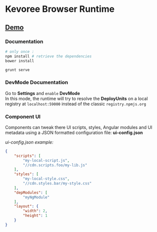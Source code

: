 # Kevoree Browser Runtime

## [Demo](http://runjs.kevoree.org)

### Documentation
```sh
# only once :
npm install # retrieve the dependencies
bower install

grunt serve
```

### DevMode Documentation
Go to **Settings** and `enable` **DevMode**  
In this mode, the runtime will try to resolve the **DeployUnits** on a local registry at `localhost:59000` instead
of the classic `registry.npmjs.org`

### Component UI
Components can tweak there UI scripts, styles, Angular modules and UI metadata
using a JSON formatted configuration file:  **ui-config.json**  

*ui-config.json example:*
```json
{
    "scripts": [
        "my-local-script.js",
        "//cdn.scripts.foo/my-lib.js"
    ],
    "styles": [
        "my-local-style.css",
        "//cdn.styles.bar/my-style.css"
    ],
    "depModules": [
        "myNgModule"
    ],
    "layout": {
        "width": 2,
        "height": 1
    }
}
```
